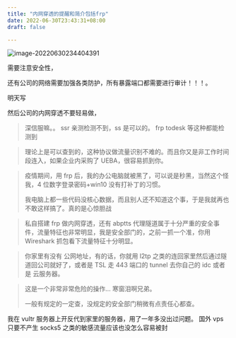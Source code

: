 ```yaml
---
title: "内网穿透的提醒和简介包括frp"
date: 2022-06-30T23:43:31+08:00
draft: false

---
```


![image-20220630234404391](https://res.cloudinary.com/dbzr1zvpf/image/upload/v1656603847/2022/06/a2845809f20403ecb600398660239a17.webp)

需要注意安全性，

还有公司的网络需要加强各类防护，所有暴露端口都需要进行审计！！！。

明天写

然后公司的内网穿透不要轻易做，

> 深信服嘛。。
> ssr 亲测检测不到，ss 是可以的。
> frp todesk 等这种都能检测到

> 理论上是可以查到的，这种协议做流量识别不难的。而且你又是非工作时间段连入，如果企业内采购了 UEBA，很容易抓到你。

> 疫情期间，用 frp 后，我的办公电脑就被黑了，可以说是秒黑，当然这个怪我，4 位数字登录密码+win10 没有打补丁的习惯。
>
> 我电脑上都一些代码没核心数据，而且别人还不知道这个事，于是我就再也不敢这样搞了。真的是心惊胆战

> 私自搭建 frp 做内网穿透，还有 abptts 代理隧道属于十分严重的安全事件，流量特征也非常明显，我是安全部门的，之前一抓一个准，你用 Wireshark 抓包看下流量特征十分明显。

> 你家里有没有 公网地址，有的话，你就用 l2tp 之类的连回家里然后通过隧道回公司就好了，或者是 TSL 走 443 端口的 tunnel 去你自己的 idc 或者是 云服务器。

> 这是一个非常非常危险的操作...
> 寒窗泪啊兄弟。
>
> 一般有规定的一定查，没规定的安全部门稍微有点责任心都查。



我在 vultr 服务器上开反代到家里的服务器，用了一年多没出过问题。 国外 vps 只要不产生 socks5 之类的敏感流量应该也没怎么容易被封
